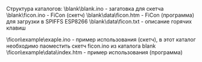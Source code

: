Структура каталогов:
\blank\blank.ino - загатовка для скетча
\blank\ficon.ino - FiCon (скетч)
\blank\data\ficon.htm - FiCon (программа) для загрузки в SPIFFS ESP8266
\blank\data\ficon.txt - описание горячих клавиш

\ficon\example\exaple.ino - пример использования (скетч),
	в этот каталог необходимо паоместить скетч ficon.ino из каталога blank
\ficon\example\data\index.htm - пример использования (программа)